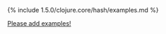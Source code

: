 {% include 1.5.0/clojure.core/hash/examples.md %}

[Please add examples!](https://github.com/arrdem/grimoire/edit/master/_includes/1.6.0/clojure.core/hash/examples.md)
